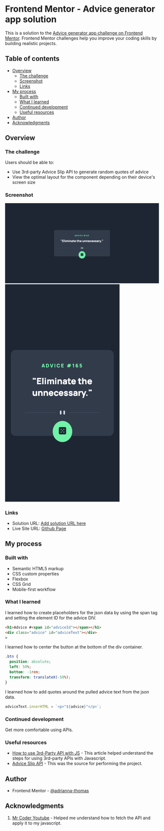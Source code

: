 # Frontend Mentor - Advice generator app solution

This is a solution to the [Advice generator app challenge on Frontend Mentor](https://www.frontendmentor.io/challenges/advice-generator-app-QdUG-13db). Frontend Mentor challenges help you improve your coding skills by building realistic projects.

## Table of contents

- [Overview](#overview)
  - [The challenge](#the-challenge)
  - [Screenshot](#screenshot)
  - [Links](#links)
- [My process](#my-process)
  - [Built with](#built-with)
  - [What I learned](#what-i-learned)
  - [Continued development](#continued-development)
  - [Useful resources](#useful-resources)
- [Author](#author)
- [Acknowledgments](#acknowledgments)

## Overview

### The challenge

Users should be able to:

- Use 3rd-party Advice Slip API to generate random quotes of advice
- View the optimal layout for the component depending on their device's screen size

### Screenshot

![](./screenshots/advice-generator-app-desktop-screenshot.png)
![](./screenshots/advice-generator-app-mobile-screenshot.png)

### Links

- Solution URL: [Add solution URL here](https://your-solution-url.com)
- Live Site URL: [Github Page](https://adrianna-thomas.github.io/advice-generator-app/)

## My process

### Built with

- Semantic HTML5 markup
- CSS custom properties
- Flexbox
- CSS Grid
- Mobile-first workflow

### What I learned

I learned how to create placeholders for the json data by using the span tag and setting the element ID for the advice DIV.

```html
<h1>Advice #<span id="adviceId"></span></h1>
<div class="advice" id="adviceText"></div>
>
```

I learned how to center the button at the bottom of the div container.

```css
.btn {
  position: absolute;
  left: 50%;
  bottom: -1rem;
  transform: translateX(-50%);
}
```

I learned how to add quotes around the pulled advice text from the json data.

```js
adviceText.innerHTML = `<p>"${advice}"</p>`;
```

### Continued development

Get more comfortable using APIs.

### Useful resources

- [How to use 3rd-Party API with JS](https://javascript.plainenglish.io/how-to-call-and-use-third-party-apis-in-vanilla-javascript-with-a-full-example-da44b095da03) - This article helped understand the steps for using 3rd-party APIs with Javascript.
- [Advice Slip API](https://api.adviceslip.com/) - This was the source for performing the project.

## Author

- Frontend Mentor - [@adrianna-thomas](https://www.frontendmentor.io/profile/adrianna-thomas)

## Acknowledgments

1. [Mr Coder Youtube](https://www.youtube.com/watch?v=ipTfXOXBCoQ&ab_channel=MrCoder) - Helped me understand how to fetch the API and apply it to my javascript.
